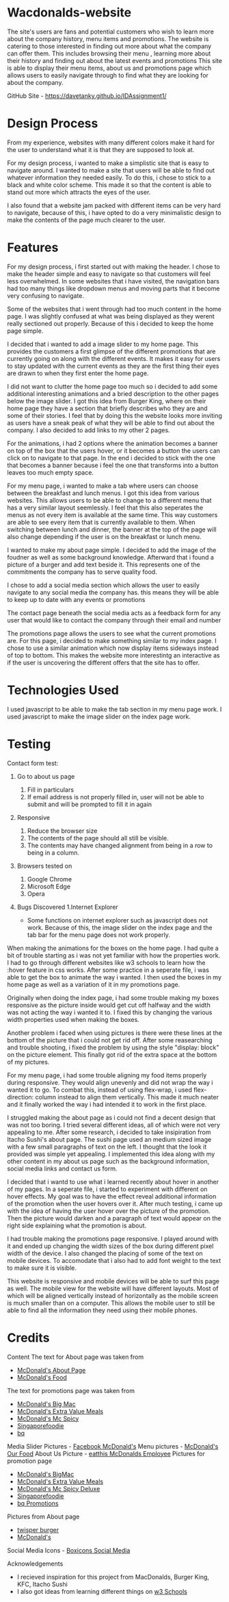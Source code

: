 # Wacdonalds-website
The site's users are fans and potential customers who wish to learn more about the company history, menu items and promotions.
The website is catering to those interested in finding out more about what the company can offer them. This includes browsing their menu
, learning more about their history and finding out about the latest events and promotions
This site is able to display their menu items, about us and promotions page which allows users to easily navigate through to find what they are looking for about the company.


GitHub Site - https://davetanky.github.io/IDAssignment1/

# Design Process

From my experience, websites with many different colors make it hard for the user to understand what it is that they are supposed to look at.

For my design process, i wanted to make a simplistic site that is easy to navigate around. I wanted  to make a site that users will be able to find out whatever information they needed easily. To do this, i chose to stick to a black and white color scheme.
This made it so that the content is able to stand out more which attracts the eyes of the user. 

I also found that a website jam packed with different items can be very hard to navigate, because of this, i have opted to do a very minimalistic design to make the contents of the page much clearer to the user.

# Features
For my design process, i first started out with making the header. I chose to make the header simple and easy to navigate so that customers will feel less overwhelmed. In some websites that i have visited, 
the navigation bars had too many things like dropdown menus and moving parts that it become very confusing to navigate.

Some of the websites that i went through had too much content in the home page. I was slightly confused at what was being displayed as they werent really sectioned out properly.
Because of this i decided to keep the home page simple.

I decided that i wanted to add a image slider to my home page. This provides the customers a first glimpse of the different promotions that are currently going on along with the different events.
It makes it easy for users to stay updated with the current events as they are the first thing their eyes are drawn to when they first enter the home page.

I did not want to clutter the home page too much so i decided to add some additional interesting animations and a bried description to the other pages below the image slider. I got this idea from Burger King, where on their home page they have a section that briefly describes who they are and some of their stories.
I feel that by doing this the website looks more inviting as users have a sneak peak of what they will be able to find out about the company. I also decided to add links to my other 2 pages.

For the animations, i had 2 options where the animation becomes a banner on top of the box that the users hover, 
or it becomes a button the users can click on to navigate to that page. In the end i decided to stick with the one that becomes a banner because i feel the one that transforms into a button leaves too much empty space.

For my menu page, i wanted to make a tab where users can choose between the breakfast and lunch menus. I got this idea from various websites. This allows users to be able to change to a different menu that has a very similar layout seemlessly.
I feel that this also seperates the menus as not every item is available at the same time. This way customers are able to see every item that is currently available to them.
When switching between lunch and dinner, the banner at the top of the page will also change depending if the user is on the breakfast or lunch menu.

I wanted to make my about page simple. I decided to add the image of the foudner as well as some background knowledge.
Afterward that i found a picture of a burger and add text beside it. This represents one of the commitments the company has to serve quality food.

I chose to add a social media section which allows the user to easily navigate to any social media the company has. this means they will be able to keep up to date with any events or promotions

The contact page beneath the social media acts as a feedback form for any user that would like to contact the company through their email and number

The promotions page allows the users to see what the current promotions are. For this page, i decided to make something similar to my index page. 
I chose to use a similar animation which now display items sideways instead of top to bottom.
This makes the website more interestintg an interactive as if the user is uncovering the different offers that the site has to offer.

# Technologies Used
I used javascript to be able to make the tab section in my menu page work.
I used javascript to make the image slider on the index page work.


# Testing
Contact form test:
1. Go to about us page
    1. Fill in particulars
    2. If email address is not properly filled in, user will not be able to submit and will be prompted to fill it in again

2. Responsive
    1. Reduce the browser size
    2. The contents of the page should all still be visible.
    3. The contents may have changed alignment from being in a row to being in a column.

3. Browsers tested on
    1. Google Chrome
    2. Microsoft Edge
    3. Opera

4. Bugs Discovered
    1.Internet Explorer
    - Some functions on internet explorer such as javascript does not work.
    Because of this, the image slider on the index page and the tab bar for the menu page does not work properly.

When making the animations for the boxes on the home page. I had quite a bit of trouble starting as i was not yet familiar with how the properties work.
I had to go through different websites like w3 schools to learn how the :hover feature in css works.
After some practice in a seperate file, i was able to get the box to animate the way i wanted.
I then used the boxes in my home page as well as a variation of it in my promotions page.

Originally when doing the index page, i had some trouble making my boxes responsive as the picture inside would get cut off halfway and the width was not acting the way i wanted it to.
I fixed this by changing the various width properties used when making the boxes.

Another problem i faced when using pictures is there were these lines at the bottom of the picture that i could not get rid off.
After some reasearching and trouble shooting, i fixed the problem by using the style "display: block" on the picture element. This finally got rid of the extra space at the bottom of my pictures.

For my menu page, i had some trouble aligning my food items properly during responsive. They would align unevenly and did not wrap the way i wanted it to go.
To combat this, instead of using flex-wrap, i used flex-direction: column instead to align them vertically. This made it much neater and it finally worked the way i had intended it to work in the first place.

I struggled making the about page as i could not find a decent design that was not too boring. I tried several different ideas, all of which were not very appealing to me.
After some research, i decided to take insipiration from Itacho Sushi's about page.
The sushi page used an medium sized image with a few small paragraphs of text on the left.
I thought that the look it provided was simple yet appealing.
I implemented this idea along with my other content in my about us page such as the background information, social media links and contact us form.

I decided that i wantd to use what i learned recently about hover in another of my pages.
In a seperate file, i started to experiment with different on hover effects.
My goal was to have the effect reveal additional information of the promotion when the user hovers over it.
After much testing, i came up with the idea of having the user hover over the picture of the promotion.
Then the picture would darken and a paragraph of text would appear on the right side explaining what the promotion is about.

I had trouble making the promotions page responsive. I played around with it and ended up changing the width sizes of the box during different pixel width of the device. I also changed the placing of some of the text
on mobile devices. To accomodate that i also had to add font weight to the text to make sure it is visible.

This website is responsive and mobile devices will be able to surf this page as well. The mobile view for the website will have different layouts. Most of which will be aligned vertically instead of horizontally
as the mobile screen is much smaller than on a computer. This allows the mobile user to still be able to find all the information they need using their mobile phones.

# Credits
Content
The text for About page was taken from 
- [McDonald's About Page](https://www.mcdonalds.com/us/en-us/about-us.html)
- [McDonald's Food](https://www.mcdonalds.com/us/en-us/about-our-food/)

The text for promotions page was taken from
- [McDonald's Big Mac](https://www.mcdonalds.com.sg/bigmac/)
- [McDonald's Extra Value Meals](https://www.mcdonalds.com.sg/extravaluemeals/)
- [McDonald's Mc Spicy](https://www.mcdonalds.com.sg/mcspicydeluxe/)
- [Singaporefoodie](https://singaporefoodie.com/mcdonalds-spore-to-bring-back-ebi-burgers-plus-white-choc-strawberry-cream-pie/)
- [bq](http://bq.sg/2017/08/21/mcdonalds-enjoy-1-1-frappe-mccafe-week/)


Media
Slider Pictures - [Facebook McDonald's](https://www.facebook.com/mcdsg/)
Menu pictures - [McDonald's Our Food](https://www.mcdonalds.com.sg/our-food/)
About Us Picture - [eatthis McDonalds Employee](https://www.eatthis.com/mcdonalds-employee-confessions/)
Pictures for promotion page 
- [McDonald's BigMac](https://www.mcdonalds.com.sg/bigmac/)
- [McDonald's Extra Value Meals](https://www.mcdonalds.com.sg/extravaluemeals/)
- [McDonald's Mc Spicy Deluxe](https://www.mcdonalds.com.sg/mcspicydeluxe/)
- [Singaporefoodie](https://singaporefoodie.com/mcdonalds-spore-to-bring-back-ebi-burgers-plus-white-choc-strawberry-cream-pie/)
- [bq Promotions](http://bq.sg/2017/08/21/mcdonalds-enjoy-1-1-frappe-mccafe-week/)

Pictures from About page
- [twisper burger](https://twisper.com/blog/worlds-best-burgers/)
- [McDonald's](https://www.mcdonalds.com/us/en-us/about-us.html)

Social Media Icons - [Boxicons Social Media](https://boxicons.com/)

Acknowledgements
- I recieved inspiration for this project from MacDonalds, Burger King, KFC, Itacho Sushi
- I also got ideas from learning different things on [w3 Schools](https://www.w3schools.com/)



